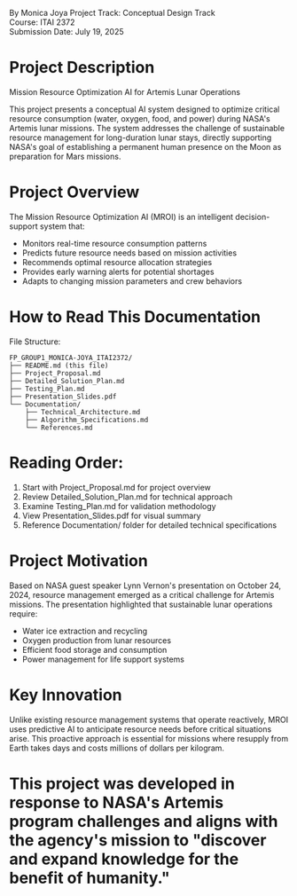 By Monica Joya
Project Track: Conceptual Design Track  
Course: ITAI 2372  
Submission Date: July 19, 2025 

# Project Description
Mission Resource Optimization AI for Artemis Lunar Operations

This project presents a conceptual AI system designed to optimize critical resource consumption (water, oxygen, food, and power) during NASA's Artemis lunar missions. The system addresses the challenge of sustainable resource management for long-duration lunar stays, directly supporting NASA's goal of establishing a permanent human presence on the Moon as preparation for Mars missions.

# Project Overview
The Mission Resource Optimization AI (MROI) is an intelligent decision-support system that:
- Monitors real-time resource consumption patterns
- Predicts future resource needs based on mission activities
- Recommends optimal resource allocation strategies
- Provides early warning alerts for potential shortages
- Adapts to changing mission parameters and crew behaviors

# How to Read This Documentation

File Structure:
```
FP_GROUP1_MONICA-JOYA_ITAI2372/
├── README.md (this file)
├── Project_Proposal.md
├── Detailed_Solution_Plan.md
├── Testing_Plan.md
├── Presentation_Slides.pdf
└── Documentation/
    ├── Technical_Architecture.md
    ├── Algorithm_Specifications.md
    └── References.md
```

# Reading Order:
1. Start with Project_Proposal.md for project overview
2. Review Detailed_Solution_Plan.md for technical approach
3. Examine Testing_Plan.md for validation methodology
4. View Presentation_Slides.pdf for visual summary
5. Reference Documentation/ folder for detailed technical specifications

# Project Motivation
Based on NASA guest speaker Lynn Vernon's presentation on October 24, 2024, resource management emerged as a critical challenge for Artemis missions. The presentation highlighted that sustainable lunar operations require:
- Water ice extraction and recycling
- Oxygen production from lunar resources
- Efficient food storage and consumption
- Power management for life support systems

# Key Innovation
Unlike existing resource management systems that operate reactively, MROI uses predictive AI to anticipate resource needs before critical situations arise. This proactive approach is essential for missions where resupply from Earth takes days and costs millions of dollars per kilogram.

# This project was developed in response to NASA's Artemis program challenges and aligns with the agency's mission to "discover and expand knowledge for the benefit of humanity."

